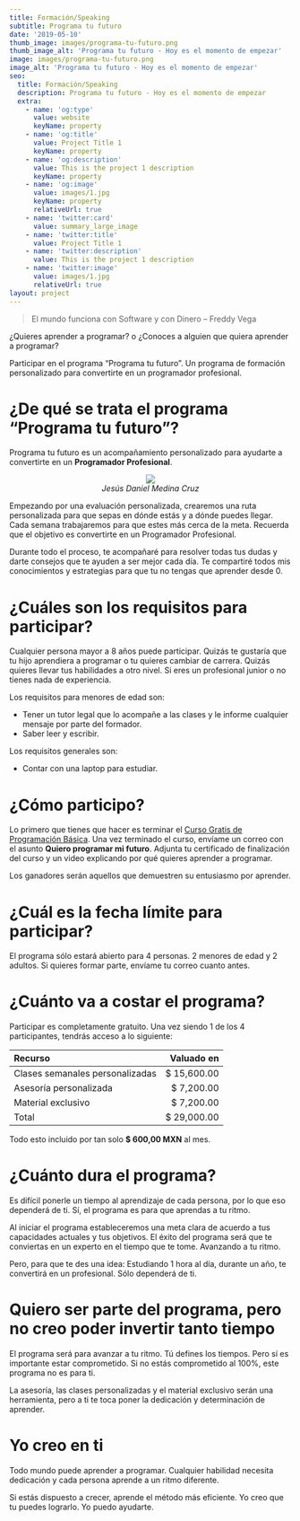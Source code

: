 ```yaml
---
title: Formación/Speaking
subtitle: Programa tu futuro
date: '2019-05-10'
thumb_image: images/programa-tu-futuro.png
thumb_image_alt: 'Programa tu futuro - Hoy es el momento de empezar'
image: images/programa-tu-futuro.png
image_alt: 'Programa tu futuro - Hoy es el momento de empezar'
seo:
  title: Formación/Speaking
  description: Programa tu futuro - Hoy es el momento de empezar
  extra:
    - name: 'og:type'
      value: website
      keyName: property
    - name: 'og:title'
      value: Project Title 1
      keyName: property
    - name: 'og:description'
      value: This is the project 1 description
      keyName: property
    - name: 'og:image'
      value: images/1.jpg
      keyName: property
      relativeUrl: true
    - name: 'twitter:card'
      value: summary_large_image
    - name: 'twitter:title'
      value: Project Title 1
    - name: 'twitter:description'
      value: This is the project 1 description
    - name: 'twitter:image'
      value: images/1.jpg
      relativeUrl: true
layout: project
---
```


>El mundo funciona con Software y con Dinero – Freddy Vega

¿Quieres aprender a programar? o ¿Conoces a alguien que quiera aprender a programar?

Participar en el programa “Programa tu futuro”. Un programa de formación personalizado para convertirte en un programador profesional.

# ¿De qué se trata el programa “Programa tu futuro”?

Programa tu futuro es un acompañamiento personalizado para ayudarte a convertirte en un **Programador Profesional**.

<div style="text-align:center" >
  <img src="../images/yo-white-small.png" style="border-radius:50; max-width: 300px; width: 100vw, 300px;"/>
  <figcaption><em>Jesús Daniel Medina Cruz</em></figcaption>
</div>

Empezando por una evaluación personalizada, crearemos una ruta personalizada para que sepas en dónde estás y a dónde puedes llegar. Cada semana trabajaremos para que estes más cerca de la meta. Recuerda que el objetivo es convertirte en un Programador Profesional.

Durante todo el proceso, te acompañaré para resolver todas tus dudas y darte consejos que te ayuden a ser mejor cada día. Te compartiré todos mis conocimientos y estrategias para que tu no tengas que aprender desde 0.

# ¿Cuáles son los requisitos para participar?

Cualquier persona mayor a 8 años puede participar. Quizás te gustaría que tu hijo aprendiera a programar o tu quieres cambiar de carrera. Quizás quieres llevar tus habilidades a otro nivel. Si eres un profesional junior o no tienes nada de experiencia.

Los requisitos para menores de edad son:

- Tener un tutor legal que lo acompañe a las clases y le informe cualquier mensaje por parte del formador.
- Saber leer y escribir.

Los requisitos generales son:

- Contar con una laptop para estudiar.

# ¿Cómo participo?

Lo primero que tienes que hacer es terminar el [Curso Gratis de Programación Básica](https://platzi.com/cursos/programacion-basica/). Una vez terminado el curso, envíame un correo con el asunto **Quiero programar mi futuro**. Adjunta tu certificado de finalización del curso y un video explicando por qué quieres aprender a programar.

Los ganadores serán aquellos que demuestren su entusiasmo por aprender.

# ¿Cuál es la fecha límite para participar?

El programa sólo estará abierto para 4 personas. 2 menores de edad y 2 adultos. Si quieres formar parte, envíame tu correo cuanto antes.

# ¿Cuánto va a costar el programa?

Participar es completamente gratuito. Una vez siendo 1 de los 4 participantes, tendrás acceso a lo siguiente:

| Recurso      | Valuado en |
| :---         |       ---: |
| Clases semanales personalizadas      | $ 15,600.00       |
| Asesoría personalizada   | $ 7,200.00        |
| Material exclusivo   | $ 7,200.00        |
| Total   | $ 29,000.00        |

Todo esto incluido por tan solo **$ 600,00 MXN** al mes.

# ¿Cuánto dura el programa?

Es difícil ponerle un tiempo al aprendizaje de cada persona, por lo que eso dependerá de ti. Sí, el programa es para que aprendas a tu ritmo.

Al iniciar el programa estableceremos una meta clara de acuerdo a tus capacidades actuales y tus objetivos. El éxito del programa será que te conviertas en un experto en el tiempo que te tome. Avanzando a tu ritmo.

Pero, para que te des una idea: Estudiando 1 hora al día, durante un año, te convertirá en un profesional. Sólo dependerá de ti.

# Quiero ser parte del programa, pero no creo poder invertir tanto tiempo

El programa será para avanzar a tu ritmo. Tú defines los tiempos. Pero sí es importante estar comprometido. Si no estás comprometido al 100%, este programa no es para ti.

La asesoría, las clases personalizadas y el material exclusivo serán una herramienta, pero a ti te toca poner la dedicación y determinación de aprender.

# Yo creo en ti

Todo mundo puede aprender a programar. Cualquier habilidad necesita dedicación y cada persona aprende a un ritmo diferente.

Si estás dispuesto a crecer, aprende el método más eficiente. Yo creo que tu puedes lograrlo. Yo puedo ayudarte.

